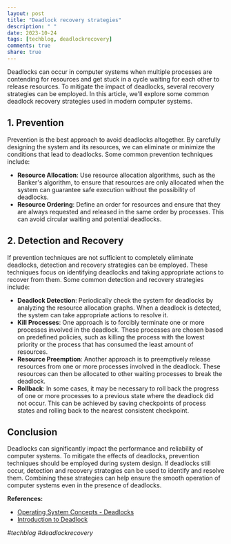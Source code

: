 ```yaml
---
layout: post
title: "Deadlock recovery strategies"
description: " "
date: 2023-10-24
tags: [techblog, deadlockrecovery]
comments: true
share: true
---
```


Deadlocks can occur in computer systems when multiple processes are contending for resources and get stuck in a cycle waiting for each other to release resources. To mitigate the impact of deadlocks, several recovery strategies can be employed. In this article, we'll explore some common deadlock recovery strategies used in modern computer systems.

## 1. Prevention

Prevention is the best approach to avoid deadlocks altogether. By carefully designing the system and its resources, we can eliminate or minimize the conditions that lead to deadlocks. Some common prevention techniques include:

- **Resource Allocation**: Use resource allocation algorithms, such as the Banker's algorithm, to ensure that resources are only allocated when the system can guarantee safe execution without the possibility of deadlocks.
- **Resource Ordering**: Define an order for resources and ensure that they are always requested and released in the same order by processes. This can avoid circular waiting and potential deadlocks.

## 2. Detection and Recovery

If prevention techniques are not sufficient to completely eliminate deadlocks, detection and recovery strategies can be employed. These techniques focus on identifying deadlocks and taking appropriate actions to recover from them. Some common detection and recovery strategies include:

- **Deadlock Detection**: Periodically check the system for deadlocks by analyzing the resource allocation graphs. When a deadlock is detected, the system can take appropriate actions to resolve it.
- **Kill Processes**: One approach is to forcibly terminate one or more processes involved in the deadlock. These processes are chosen based on predefined policies, such as killing the process with the lowest priority or the process that has consumed the least amount of resources.
- **Resource Preemption**: Another approach is to preemptively release resources from one or more processes involved in the deadlock. These resources can then be allocated to other waiting processes to break the deadlock.
- **Rollback**: In some cases, it may be necessary to roll back the progress of one or more processes to a previous state where the deadlock did not occur. This can be achieved by saving checkpoints of process states and rolling back to the nearest consistent checkpoint.

## Conclusion

Deadlocks can significantly impact the performance and reliability of computer systems. To mitigate the effects of deadlocks, prevention techniques should be employed during system design. If deadlocks still occur, detection and recovery strategies can be used to identify and resolve them. Combining these strategies can help ensure the smooth operation of computer systems even in the presence of deadlocks.

**References:**
- [Operating System Concepts - Deadlocks](https://codex.cs.yale.edu/avi/os-book/os7/slide-dir/ch07-ch8-2.pdf)
- [Introduction to Deadlock](https://www.geeksforgeeks.org/introduction-of-deadlock-in-operating-system/) 

*#techblog #deadlockrecovery*